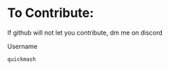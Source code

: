 # To Contribute:
If github will not let you contribute, dm me on discord

Username

```
quickmash
```
